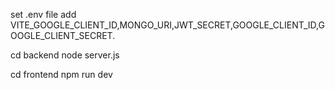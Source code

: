 set .env file add
      VITE_GOOGLE_CLIENT_ID,MONGO_URI,JWT_SECRET,GOOGLE_CLIENT_ID,GOOGLE_CLIENT_SECRET.

cd backend
node server.js

cd frontend
npm run dev
